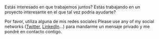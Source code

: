 Estás interesado en que trabajemos juntos? Estás trabajando en un proyecto interesante en el que 
tal vez podría ayudarte?

Por favor, utiliza alguna de mis redes sociales
Please use any of my social networks
([Twitter](https://twitter.com/MarcNuri "Marc Nuri's Twitter Profile"), 
[LinkedIn](https://www.linkedin.com/in/marcnuri/ "Marc Nuri's LinkedIn Profile")...)
para mandarme un mensaje privado y me pondré en contacto contigo.
